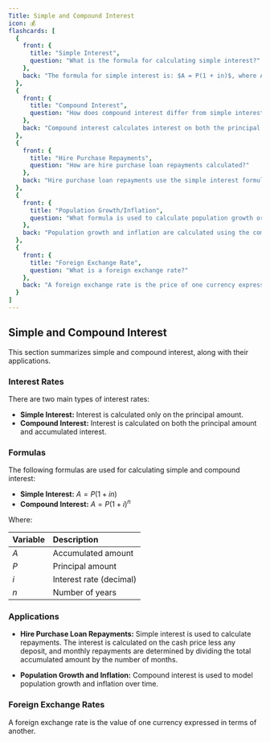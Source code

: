 ```yaml
---
Title: Simple and Compound Interest
icon: 💰
flashcards: [
  {
    front: {
      title: "Simple Interest",
      question: "What is the formula for calculating simple interest?"
    },
    back: "The formula for simple interest is: $A = P(1 + in)$, where A = accumulated amount, P = principal amount, i = interest rate (as a decimal), and n = number of years."
  },
  {
    front: {
      title: "Compound Interest",
      question: "How does compound interest differ from simple interest?"
    },
    back: "Compound interest calculates interest on both the principal amount and accumulated interest from previous periods.  The formula is: $A = P(1 + i)^n$, where A = accumulated amount, P = principal amount, i = interest rate (as a decimal), and n = number of years.  Unlike simple interest, the interest earned also earns interest in subsequent periods."
  },
  {
    front: {
      title: "Hire Purchase Repayments",
      question: "How are hire purchase loan repayments calculated?"
    },
    back: "Hire purchase loan repayments use the simple interest formula.  The interest is calculated on the cash price minus the deposit. Monthly repayments are found by dividing the total accumulated amount (principal + interest) by the number of months in the repayment period."
  },
  {
    front: {
      title: "Population Growth/Inflation",
      question: "What formula is used to calculate population growth or inflation?"
    },
    back: "Population growth and inflation are calculated using the compound interest formula: $A = P(1 + i)^n$, where A represents the final population/value, P represents the initial population/value, i represents the growth/inflation rate (as a decimal), and n represents the number of years."
  },
  {
    front: {
      title: "Foreign Exchange Rate",
      question: "What is a foreign exchange rate?"
    },
    back: "A foreign exchange rate is the price of one currency expressed in terms of another currency."
  }
]
---
```


## Simple and Compound Interest

This section summarizes simple and compound interest, along with their applications.

### Interest Rates

There are two main types of interest rates:

*   **Simple Interest:** Interest is calculated only on the principal amount.
*   **Compound Interest:** Interest is calculated on both the principal amount and accumulated interest.

### Formulas

The following formulas are used for calculating simple and compound interest:

*   **Simple Interest:** $A = P(1 + in)$
*   **Compound Interest:** $A = P(1 + i)^n$

Where:

| Variable | Description             |
| :------- | :---------------------- |
| $A$      | Accumulated amount      |
| $P$      | Principal amount         |
| $i$      | Interest rate (decimal) |
| $n$      | Number of years         |


### Applications

*   **Hire Purchase Loan Repayments:**  Simple interest is used to calculate repayments. The interest is calculated on the cash price less any deposit, and monthly repayments are determined by dividing the total accumulated amount by the number of months.

*   **Population Growth and Inflation:** Compound interest is used to model population growth and inflation over time.


### Foreign Exchange Rates

A foreign exchange rate is the value of one currency expressed in terms of another.
